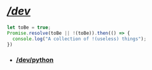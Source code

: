 # *[/dev](https://github.com/lorenzodifuccia/dev)*  
  
```javascript
let toBe = true;
Promise.resolve(toBe || !(toBe)).then(() => {
  console.log("A collection of !(useless) things");
})
```
  
* ### [/dev/python](https://github.com/lorenzodifuccia/dev/python)
